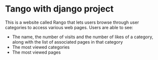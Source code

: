 # Tango with django project

This is a website called Rango that lets users browse through user categories to access various web pages.
Users are able to see: 
- The name, the number of visits and the number of likes of a category, along with the list of associated pages in that category
- The most viewed categories
- The most viewed pages
